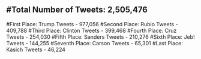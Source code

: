 #Total Number of Tweets: 2,505,476 
---
#First Place: Trump Tweets - 977,056
#Second Place: Rubio Tweets - 409,788
#Third Place: Clinton Tweets - 399,468
#Fourth Place: Cruz Tweets - 254,030
#Fifth Place: Sanders Tweets - 210,276
#Sixth Place: Jeb! Tweets - 144,255
#Seventh Place: Carson Tweets - 65,301
#Last Place: Kasich Tweets - 46,224
